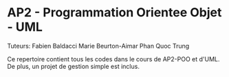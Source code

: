 AP2 - Programmation Orientee Objet - UML 
========================================
Tuteurs:
	Fabien Baldacci
	Marie Beurton-Aimar
	Phan Quoc Trung


Ce repertoire contient tous les codes dans le cours de AP2-POO et d'UML.
De plus, un projet de gestion simple est inclus.
